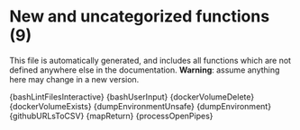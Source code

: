 # New and uncategorized functions (9)

This file is automatically generated, and includes all functions which are not defined anywhere else in the documentation. **Warning**: assume anything here may change in a new version.

{bashLintFilesInteractive}
{bashUserInput}
{dockerVolumeDelete}
{dockerVolumeExists}
{dumpEnvironmentUnsafe}
{dumpEnvironment}
{githubURLsToCSV}
{mapReturn}
{processOpenPipes}
